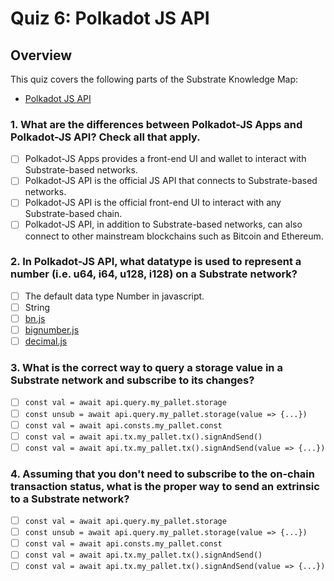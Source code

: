 # Quiz 6: Polkadot JS API

## Overview

This quiz covers the following parts of the Substrate Knowledge Map:

- [Polkadot JS API](../../knowledge-map#polkadot-js-api)

### 1. What are the differences between Polkadot-JS Apps and Polkadot-JS API? Check all that apply.

- [ ] Polkadot-JS Apps provides a front-end UI and wallet to interact with Substrate-based networks.
- [ ] Polkadot-JS API is the official JS API that connects to Substrate-based networks.
- [ ] Polkadot-JS API is the official front-end UI to interact with any Substrate-based chain.
- [ ] Polkadot-JS API, in addition to Substrate-based networks, can also connect to other mainstream blockchains such as Bitcoin and Ethereum.

### 2. In Polkadot-JS API, what datatype is used to represent a number (i.e. u64, i64, u128, i128) on a Substrate network?

- [ ] The default data type Number in javascript.
- [ ] String
- [ ] [bn.js](https://github.com/indutny/bn.js/)
- [ ] [bignumber.js](https://github.com/MikeMcl/bignumber.js/)
- [ ] [decimal.js](https://github.com/MikeMcl/decimal.js/)

### 3. What is the correct way to query a storage value in a Substrate network and subscribe to its changes?

- [ ] `const val = await api.query.my_pallet.storage`
- [ ] `const unsub = await api.query.my_pallet.storage(value => {...})`
- [ ] `const val = await api.consts.my_pallet.const`
- [ ] `const val = await api.tx.my_pallet.tx().signAndSend()`
- [ ] `const val = await api.tx.my_pallet.tx().signAndSend(value => {...})`

### 4. Assuming that you don't need to subscribe to the on-chain transaction status, what is the proper way to send an extrinsic to a Substrate network?

- [ ] `const val = await api.query.my_pallet.storage`
- [ ] `const unsub = await api.query.my_pallet.storage(value => {...})`
- [ ] `const val = await api.consts.my_pallet.const`
- [ ] `const val = await api.tx.my_pallet.tx().signAndSend()`
- [ ] `const val = await api.tx.my_pallet.tx().signAndSend(value => {...})`
